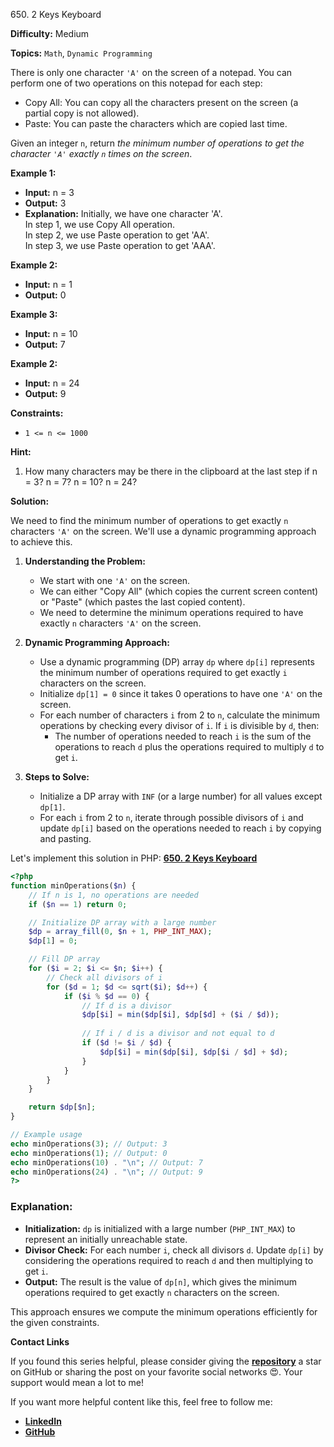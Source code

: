 650\. 2 Keys Keyboard

**Difficulty:** Medium

**Topics:** `Math`, `Dynamic Programming`

There is only one character `'A'` on the screen of a notepad. You can perform one of two operations on this notepad for each step:

- Copy All: You can copy all the characters present on the screen (a partial copy is not allowed).
- Paste: You can paste the characters which are copied last time.

Given an integer `n`, return _the minimum number of operations to get the character `'A'` exactly `n` times on the screen_.



**Example 1:**

- **Input:** n = 3
- **Output:** 3
- **Explanation:** Initially, we have one character 'A'.\
  In step 1, we use Copy All operation.\
  In step 2, we use Paste operation to get 'AA'.\
  In step 3, we use Paste operation to get 'AAA'.

**Example 2:**

- **Input:** n = 1
- **Output:** 0

**Example 3:**

- **Input:** n = 10
- **Output:** 7

**Example 2:**

- **Input:** n = 24
- **Output:** 9

**Constraints:**

- <code>1 <= n <= 1000</code>

**Hint:**
1. How many characters may be there in the clipboard at the last step if n = 3? n = 7? n = 10? n = 24?


**Solution:**


We need to find the minimum number of operations to get exactly `n` characters `'A'` on the screen. We'll use a dynamic programming approach to achieve this.

1. **Understanding the Problem:**
    - We start with one `'A'` on the screen.
    - We can either "Copy All" (which copies the current screen content) or "Paste" (which pastes the last copied content).
    - We need to determine the minimum operations required to have exactly `n` characters `'A'` on the screen.

2. **Dynamic Programming Approach:**
    - Use a dynamic programming (DP) array `dp` where `dp[i]` represents the minimum number of operations required to get exactly `i` characters on the screen.
    - Initialize `dp[1] = 0` since it takes 0 operations to have one `'A'` on the screen.
    - For each number of characters `i` from 2 to `n`, calculate the minimum operations by checking every divisor of `i`. If `i` is divisible by `d`, then:
        - The number of operations needed to reach `i` is the sum of the operations to reach `d` plus the operations required to multiply `d` to get `i`.

3. **Steps to Solve:**
    - Initialize a DP array with `INF` (or a large number) for all values except `dp[1]`.
    - For each `i` from 2 to `n`, iterate through possible divisors of `i` and update `dp[i]` based on the operations needed to reach `i` by copying and pasting.

Let's implement this solution in PHP: **[650. 2 Keys Keyboard](https://github.com/mah-shamim/leet-code-in-php/tree/main/algorithms/000650-2-keys-keyboard/solution.php)**

```php
<?php
function minOperations($n) {
    // If n is 1, no operations are needed
    if ($n == 1) return 0;

    // Initialize DP array with a large number
    $dp = array_fill(0, $n + 1, PHP_INT_MAX);
    $dp[1] = 0;

    // Fill DP array
    for ($i = 2; $i <= $n; $i++) {
        // Check all divisors of i
        for ($d = 1; $d <= sqrt($i); $d++) {
            if ($i % $d == 0) {
                // If d is a divisor
                $dp[$i] = min($dp[$i], $dp[$d] + ($i / $d));
                
                // If i / d is a divisor and not equal to d
                if ($d != $i / $d) {
                    $dp[$i] = min($dp[$i], $dp[$i / $d] + $d);
                }
            }
        }
    }

    return $dp[$n];
}

// Example usage
echo minOperations(3); // Output: 3
echo minOperations(1); // Output: 0
echo minOperations(10) . "\n"; // Output: 7
echo minOperations(24) . "\n"; // Output: 9
?>
```

### Explanation:

- **Initialization:** `dp` is initialized with a large number (`PHP_INT_MAX`) to represent an initially unreachable state.
- **Divisor Check:** For each number `i`, check all divisors `d`. Update `dp[i]` by considering the operations required to reach `d` and then multiplying to get `i`.
- **Output:** The result is the value of `dp[n]`, which gives the minimum operations required to get exactly `n` characters on the screen.

This approach ensures we compute the minimum operations efficiently for the given constraints.

**Contact Links**

If you found this series helpful, please consider giving the **[repository](https://github.com/mah-shamim/leet-code-in-php)** a star on GitHub or sharing the post on your favorite social networks 😍. Your support would mean a lot to me!

If you want more helpful content like this, feel free to follow me:

- **[LinkedIn](https://www.linkedin.com/in/arifulhaque/)**
- **[GitHub](https://github.com/mah-shamim)**
